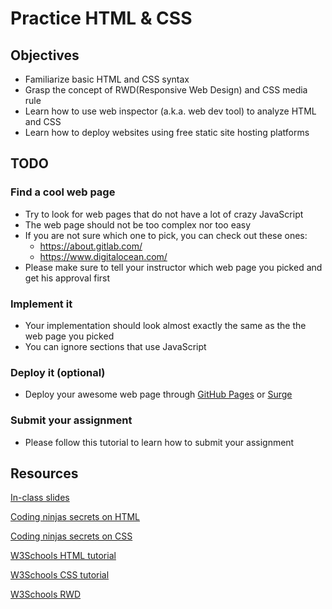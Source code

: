 # Practice HTML & CSS

## Objectives

- Familiarize basic HTML and CSS syntax
- Grasp the concept of RWD(Responsive Web Design) and CSS media rule
- Learn how to use web inspector (a.k.a. web dev tool) to analyze HTML and CSS
- Learn how to deploy websites using free static site hosting platforms

## TODO

### Find a cool web page

- Try to look for web pages that do not have a lot of crazy JavaScript
- The web page should not be too complex nor too easy
- If you are not sure which one to pick, you can check out these ones:
  - https://about.gitlab.com/
  - https://www.digitalocean.com/
- Please make sure to tell your instructor which web page you picked and get his approval first

### Implement it

- Your implementation should look almost exactly the same as the the web page you picked
- You can ignore sections that use JavaScript

### Deploy it (optional)

- Deploy your awesome web page through [GitHub Pages](https://pages.github.com/) or [Surge](https://surge.sh/)

### Submit your assignment

- Please follow this tutorial to learn how to submit your assignment

## Resources

[In-class slides](https://slides.com/zicodeng/bootcamp-class-1#/)

[Coding ninjas secrets on HTML](https://app.gitbook.com/@avocado/s/coding-ninjas-secrets/front-end/html)

[Coding ninjas secrets on CSS](https://app.gitbook.com/@avocado/s/coding-ninjas-secrets/front-end/css)

[W3Schools HTML tutorial](https://www.w3schools.com/htmL/html_intro.asp)

[W3Schools CSS tutorial](https://www.w3schools.com/css/)

[W3Schools RWD](https://www.w3schools.com/css/css_rwd_intro.asp)
